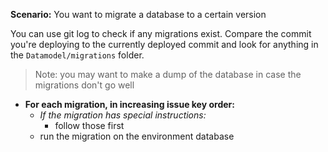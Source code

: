 **Scenario:** You want to migrate a database to a certain version

You can use git log to check if any migrations exist. Compare the commit you're deploying to the currently deployed commit and look for anything in the `Datamodel/migrations` folder.

> Note: you may want to make a dump of the database in case the migrations don't go well

- **For each migration, in increasing issue key order:**
   - *If the migration has special instructions:*
      - follow those first
   - run the migration on the environment database
